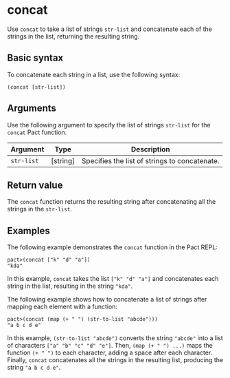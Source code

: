 # concat

Use `concat` to take a list of strings `str-list` and concatenate each of the strings in the list, returning the resulting string.

## Basic syntax

To concatenate each string in a list, use the following syntax:

```pact
(concat [str-list])
```

## Arguments

Use the following argument to specify the list of strings `str-list` for the `concat` Pact function.

| Argument | Type | Description |
| --- | --- | --- |
| `str-list` | [string] | Specifies the list of strings to concatenate. |

## Return value

The `concat` function returns the resulting string after concatenating all the strings in the `str-list`.

## Examples

The following example demonstrates the `concat` function in the Pact REPL:

```pact
pact>(concat ["k" "d" "a"])
"kda"
```

In this example, `concat` takes the list `["k" "d" "a"]` and concatenates each string in the list, resulting in the string `"kda"`.

The following example shows how to concatenate a list of strings after mapping each element with a function:

```pact
pact>(concat (map (+ " ") (str-to-list "abcde")))
"a b c d e"
```

In this example, `(str-to-list "abcde")` converts the string `"abcde"` into a list of characters `["a" "b" "c" "d" "e"]`. Then, `(map (+ " ") ...)` maps the function `(+ " ")` to each character, adding a space after each character. Finally, `concat` concatenates all the strings in the resulting list, producing the string `"a b c d e"`.
